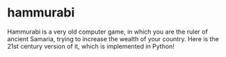hammurabi
=========

Hammurabi is a very old computer game, in which you are the ruler of ancient Samaria, trying to increase the wealth of your country.
Here is the 21st century version of it, which is implemented in Python!
